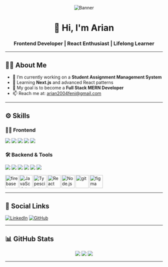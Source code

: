 <!-- Banner -->
<p align="center">
  <img src="https://i.ibb.co.com/60LwH54P/github.png" alt="Banner" />
</p>

<h1 align="center">👋 Hi, I'm Arian</h1>
<h3 align="center">Frontend Developer | React Enthusiast | Lifelong Learner</h3>

---

## 🧑‍💻 About Me

- 🚀 I’m currently working on a **Student Assignment Management System**
- 🌱 Learning **Next.js** and advanced React patterns
- 🎯 My goal is to become a **Full Stack MERN Developer**
- 📫 Reach me at: arian2004feni@gmail.com

---

## ⚙️ Skills

### 👨‍🎨 Frontend
<p align="left">
  <img src="https://img.shields.io/badge/React-blue?logo=react" />
  <img src="https://img.shields.io/badge/TailwindCSS-06B6D4?logo=tailwindcss" />
  <img src="https://img.shields.io/badge/HTML5-E34F26?logo=html5&logoColor=white" />
  <img src="https://img.shields.io/badge/CSS3-1572B6?logo=css3&logoColor=white" />
  <img src="https://img.shields.io/badge/JavaScript-F7DF1E?logo=javascript&logoColor=black" />
</p>

### 🛠️ Backend & Tools
<p align="left">
  <img src="https://img.shields.io/badge/Node.js-339933?logo=nodedotjs&logoColor=white" />
  <img src="https://img.shields.io/badge/Express.js-000000?logo=express&logoColor=white" />
  <img src="https://img.shields.io/badge/MongoDB-47A248?logo=mongodb&logoColor=white" />
  <img src="https://img.shields.io/badge/Firebase-FFCA28?logo=firebase&logoColor=black" />
  <img src="https://img.shields.io/badge/Vercel-000000?logo=vercel&logoColor=white" />
  <img src="https://img.shields.io/badge/GitHub-181717?logo=github&logoColor=white" />
</p>

<a href="https://firebase.google.com/" target="_blank"> <img align="left" src="https://raw.githubusercontent.com/rahul-jha98/github_readme_icons/main/language_and_tools/square/firebase/firebase.svg" alt="firebase" height ="42px"/> </a>
<a href="https://developer.mozilla.org/en-US/docs/Web/JavaScript" target="_blank"> <img align="left" alt="JavaScript" height ="42px"  src="https://raw.githubusercontent.com/rahul-jha98/github_readme_icons/main/language_and_tools/square/javascript/javascript.svg"> </a>
<a href="https://www.typescriptlang.org/" target="_blank"><img align="left" alt="Typescirpt" height ="42px" src="https://raw.githubusercontent.com/rahul-jha98/github_readme_icons/main/language_and_tools/square/typescript/typescript.svg"></a>
<a href="https://reactjs.org/" target="_blank"> <img align="left" alt="React" height ="42px" src="https://raw.githubusercontent.com/rahul-jha98/github_readme_icons/main/language_and_tools/square/react/react.svg"></a>
<a href="https://nodejs.org" target="_blank"><img align="left" alt="Node.js" height ="42px" src="https://raw.githubusercontent.com/rahul-jha98/github_readme_icons/main/language_and_tools/square/node/node.svg"></a>
<a href="https://git-scm.com/" target="_blank"> <img src="https://raw.githubusercontent.com/rahul-jha98/github_readme_icons/main/language_and_tools/square/git-scm/git-scm.svg" align="left" alt="git" height='42px'/> </a>
<a href="https://www.figma.com/" target="_blank"> <img src="https://raw.githubusercontent.com/rahul-jha98/github_readme_icons/main/language_and_tools/square/figma/figma.svg" alt="figma" height='42px'/> </a>


---

## 🔗 Social Links

[![LinkedIn](https://img.shields.io/badge/LinkedIn-blue?logo=linkedin&logoColor=white)](https://linkedin.com/in/yourname)
[![GitHub](https://img.shields.io/badge/GitHub-000?logo=github&logoColor=white)](https://github.com/yourusername)

---

## 📊 GitHub Stats

<p align="center">
  <img src="https://github-readme-stats.vercel.app/api?username=yourusername&show_icons=true&theme=react" />
  <img src="https://github-readme-streak-stats.herokuapp.com/?user=yourusername&theme=react" />
  <img src="https://github-readme-stats.vercel.app/api/top-langs/?username=yourusername&layout=compact&theme=react" />
</p>

---
